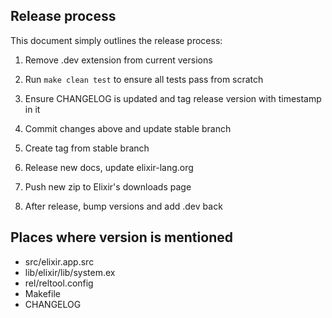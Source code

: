 ## Release process

This document simply outlines the release process:

1) Remove .dev extension from current versions

2) Run `make clean test` to ensure all tests pass from scratch

3) Ensure CHANGELOG is updated and tag release version with timestamp in it

4) Commit changes above and update stable branch

5) Create tag from stable branch

6) Release new docs, update elixir-lang.org

7) Push new zip to Elixir's downloads page

8) After release, bump versions and add .dev back

## Places where version is mentioned

* src/elixir.app.src
* lib/elixir/lib/system.ex
* rel/reltool.config
* Makefile
* CHANGELOG